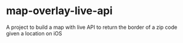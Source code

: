 # map-overlay-live-api
A project to build a map with live API to return the border of a zip code given a location on iOS

